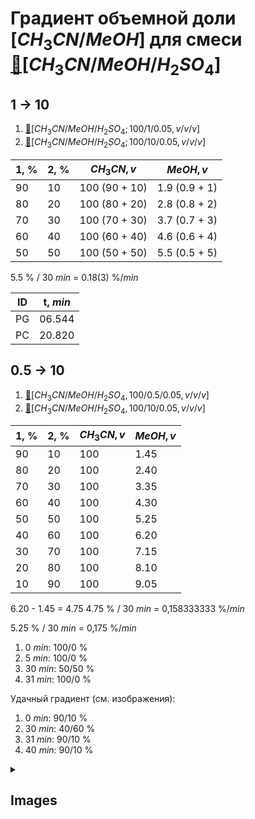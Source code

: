 # Градиент объемной доли $[CH_3CN/MeOH]$ для смеси [🔗][ch_3cnmeohh_2so_4]$[CH_3CN/MeOH/H_2SO_4]$

## 1 -> 10

1. [🔗][ch_3cnmeohh_2so_4]$[CH_3CN/MeOH/H_2SO_4; 100/1/0.05, v/v/v]$
2. [🔗][ch_3cnmeohh_2so_4]$[CH_3CN/MeOH/H_2SO_4; 100/10/0.05, v/v/v]$

| 1, $\%$ | 2, $\%$ | $CH_3CN, v$   | $MeOH, v$     |
| ------- | ------- | ------------- | ------------- |
| 90      | 10      | 100 (90 + 10) | 1.9 (0.9 + 1) |
| 80      | 20      | 100 (80 + 20) | 2.8 (0.8 + 2) |
| 70      | 30      | 100 (70 + 30) | 3.7 (0.7 + 3) |
| 60      | 40      | 100 (60 + 40) | 4.6 (0.6 + 4) |
| 50      | 50      | 100 (50 + 50) | 5.5 (0.5 + 5) |

5.5 $\%$ / 30 $min$ = 0.18(3) $\%/min$

| ID  | t, $min$ |
| --- | -------- |
| PG  | 06.544   |
| PC  | 20.820   |

## 0.5 -> 10

1. [🔗][ch_3cnmeohh_2so_4]$[CH_3CN/MeOH/H_2SO_4,100/0.5/0.05, v/v/v]$
2. [🔗][ch_3cnmeohh_2so_4]$[CH_3CN/MeOH/H_2SO_4,100/10/0.05, v/v/v]$

| 1, $\%$ | 2, $\%$ | $CH_3CN, v$ | $MeOH, v$ |
| ------- | ------- | ----------- | --------- |
| 90      | 10      | 100         | 1.45      |
| 80      | 20      | 100         | 2.40      |
| 70      | 30      | 100         | 3.35      |
| 60      | 40      | 100         | 4.30      |
| 50      | 50      | 100         | 5.25      |
| 40      | 60      | 100         | 6.20      |
| 30      | 70      | 100         | 7.15      |
| 20      | 80      | 100         | 8.10      |
| 10      | 90      | 100         | 9.05      |

6.20 - 1.45 = 4.75
4.75 $\%$ / 30 $min$ = 0,158333333 $\%/min$

5.25 $\%$ / 30 $min$ = 0,175 $\%/min$

1. 0 $min$: 100/0 $\%$
2. 5 $min$: 100/0 $\%$
3. 30 $min$: 50/50 $\%$
4. 31 $min$: 100/0 $\%$

Удачный градиент (см. изображения):

1. 0 $min$: 90/10 $\%$
2. 30 $min$: 40/60 $\%$
3. 31 $min$: 90/10 $\%$
4. 40 $min$: 90/10 $\%$

<details><summary>

## Images

</summary>
<img src="images/20240319_170259.jpg" width="256"/> <img src="images/20240319_173050.jpg" width="256"/>
</details>

[ch_3cnmeohh_2so_4]: ../substances/mixtures.md#ch_3cnmeohh_2so_4
